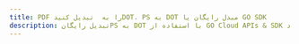 ---title: PDF را به  تبدیل کنیدDOT، PS به DOT مبدل رایگان یا GO SDKdescription: تبدیل رایگانPS به DOT با استفاده از GO Cloud APIs & SDK همچنین اسناد PDF را در Cloud ایجاد، ویرایش و رندر کنید.---